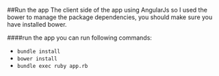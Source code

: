 ##Run the app
The client side of the app using AngularJs so I used the bower to manage the package dependencies,
you should make sure you have installed bower.


####run the app you can run following commands:
* `bundle install`
* `bower install`
* `bundle exec ruby app.rb`
